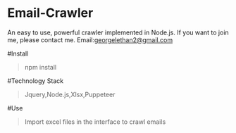 # Email-Crawler
An easy to use, powerful crawler implemented in Node.js. 
If you want to join me, please contact me.
Email:georgelethan2@gmail.com

#Install
>npm install

#Technology Stack
>Jquery,Node.js,Xlsx,Puppeteer

#Use
>Import excel files in the interface to crawl emails
